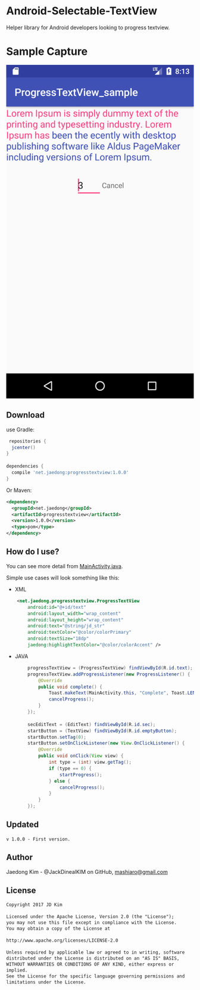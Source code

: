 Android-Selectable-TextView
=====
Helper library for Android developers looking to progress textview.

Sample Capture
=====

![](first.png)

Download
--------
use Gradle:

```gradle
 repositories {
  jcenter()
}

dependencies {
  compile 'net.jaedong:progresstextview:1.0.0'
}
```

Or Maven:

```xml
<dependency>
  <groupId>net.jaedong</groupId>
  <artifactId>progresstextview</artifactId>
  <version>1.0.0</version>
  <type>pom</type>
</dependency>
```


How do I use?
-------------------
You can see more detail from [MainActivity.java][1].

Simple use cases will look something like this:
* XML

```xml
    <net.jaedong.progresstextview.ProgressTextView
        android:id="@+id/text"
        android:layout_width="wrap_content"
        android:layout_height="wrap_content"
        android:text="@string/jd_str"
        android:textColor="@color/colorPrimary"
        android:textSize="18dp"
        jaedong:highlightTextColor="@color/colorAccent" />

```

* JAVA

```java
		progressTextView = (ProgressTextView) findViewById(R.id.text);
        progressTextView.addProgressListener(new ProgressListener() {
            @Override
            public void complete() {
                Toast.makeText(MainActivity.this, "Complete", Toast.LENGTH_SHORT).show();
                cancelProgress();
            }
        });

        secEditText = (EditText) findViewById(R.id.sec);
        startButton = (TextView) findViewById(R.id.emptyButton);
        startButton.setTag(0);
        startButton.setOnClickListener(new View.OnClickListener() {
            @Override
            public void onClick(View view) {
                int type = (int) view.getTag();
                if (type == 0) {
                    startProgress();
                } else {
                    cancelProgress();
                }
            }
        });
```


Updated
------
```
v 1.0.0 - First version.
```

Author
------
Jaedong Kim - @JackDinealKIM on GitHub,
mashiaro@gmail.com

License
-------
```code
Copyright 2017 JD Kim

Licensed under the Apache License, Version 2.0 (the "License");
you may not use this file except in compliance with the License.
You may obtain a copy of the License at

http://www.apache.org/licenses/LICENSE-2.0

Unless required by applicable law or agreed to in writing, software
distributed under the License is distributed on an "AS IS" BASIS,
WITHOUT WARRANTIES OR CONDITIONS OF ANY KIND, either express or implied.
See the License for the specific language governing permissions and
limitations under the License.
```

[1]: https://github.com/JackDinealKIM/ProgressTextView/blob/master/app/src/main/java/net/jaedong/progresstextview_sample/MainActivity.java


